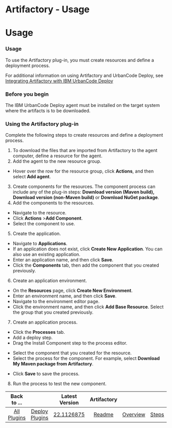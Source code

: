 
Artifactory - Usage
===================

# Usage


### Usage


To use the Artifactory plug-in, you must create resources and define a deployment process.

For additional information on using Artifactory and UrbanCode Deploy, see [Integrating Artifactory with IBM UrbanCode Deploy](https://community.ibm.com/community/user/wasdevops/blogs/laurel-dickson-bull1/2022/07/22/integrating-artifactory-with-ibm-urbancode-deploy)

### Before you begin

The IBM UrbanCode Deploy agent must be installed on the target system where the artifacts is to be downloaded.

### Using the Artifactory plug-in

Complete the following steps to create resources and define a deployment process.

1. To download the files that are imported from Artifactory to the agent computer, define a resource for the agent.
2. Add the agent to the new resource group.
* Hover over the row for the resource group, click **Actions**, and then select **Add agent**.
3. Create components for the resources. The component process can include any of the plug-in steps: **Download version (Maven build), Download version (non-Maven build)** or **Download NuGet package**.
4. Add the components to the resources.
* Navigate to the resource.
* Click **Actions** >**Add Component**.
* Select the component to use.
5. Create the application.
* Navigate to **Applications**.
* If an application does not exist, click **Create New Application**. You can also use an existing application.
* Enter an application name, and then click **Save**.
* Click the **Components** tab, then add the component that you created previously.
6. Create an application environment.
* On the **Resources** page, click **Create New Environment**.
* Enter an environment name, and then click **Save**.
* Navigate to the environment editor page.
* Click the environment name, and then click **Add Base Resource**. Select the group that you created previously.
7. Create an application process.
* Click the **Processes** tab.
* Add a deploy step.
* Drag the Install Component step to the process editor.
+ Select the component that you created for the resource.
+ Select the process for the component. For example, select **Download My Maven package from Artifactory**.
* Click **Save** to save the process.
8. Run the process to test the new component.

|Back to ...||Latest Version|Artifactory ||||
| :---: | :---: | :---: | :---: | :---: | :---: | :---: |
|[All Plugins](../../index.md)|[Deploy Plugins](../README.md)|[22.1126875](https://raw.githubusercontent.com/UrbanCode/IBM-UCD-PLUGINS/main/files/Artifactory/ucd-Artifactory-22.1126875.zip)|[Readme](README.md)|[Overview](overview.md)|[Steps](steps.md)|[Downloads](downloads.md)|
